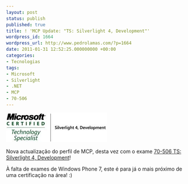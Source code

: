 ```yaml
---
layout: post
status: publish
published: true
title: ! 'MCP Update: "TS: Silverlight 4, Development"'
wordpress_id: 1664
wordpress_url: http://www.pedrolamas.com/?p=1664
date: 2011-01-31 12:52:25.000000000 +00:00
categories:
- Tecnologias
tags:
- Microsoft
- Silverlight
- .NET
- MCP
- 70-506
---
```

![](wp-content/uploads/2011/01/TS-Silverlight-4-Development.jpg "TS: Silverlight 4, Development")

Nova actualização do perfil de MCP, desta vez com o exame [70-506 TS: Silverlight 4, Development](http://www.microsoft.com/learning/en/us/exam.aspx?ID=70-506)!

À falta de exames de Windows Phone 7, este é para já o mais próximo de uma certificação na área! :)
